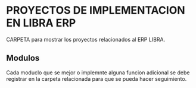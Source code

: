 # PROYECTOS DE IMPLEMENTACION EN LIBRA ERP
CARPETA para mostrar los proyectos relacionados al ERP LIBRA.

## Modulos
Cada moduclo que se mejor o implemnte alguna funcion adicional se debe registrar en la carpeta relacionada para que se pueda hacer seguimiento.
